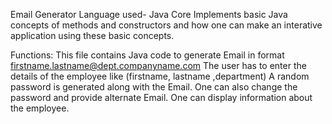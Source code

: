 Email Generator
Language used- Java Core
Implements basic Java concepts of methods and constructors and how one can make an interative application using these basic concepts.

Functions: 
  This file contains Java code to generate Email in format firstname.lastname@dept.companyname.com
  The user has to enter the details of the employee like (firstname, lastname ,department)
  A random password is generated along with the Email.
  One can also change the password and provide alternate Email.
  One can display information about the employee.

